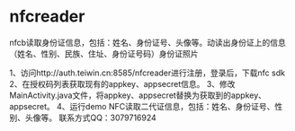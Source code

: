 # nfcreader
 nfcb读取身份证信息，包括：姓名、身份证号、头像等。动读出身份证上的信息（姓名、性别、民族、住址、身份证号码）身份证照片 


1、访问http://auth.teiwin.cn:8585/nfcreader进行注册，登录后，下载nfc sdk
2、在授权码列表获取现有的appkey、appsecret信息。
3、修改MainActivity.java文件，将appkey、appsecret替换为获取到的appkey、appsecret。
4、运行demo 
NFC读取二代证信息，包括：姓名、身份证号、性别、头像等。 联系方式QQ：3079716924

